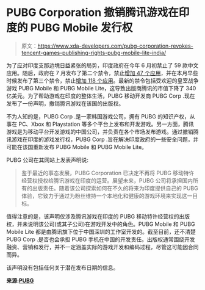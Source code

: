 # PUBG Corporation 撤销腾讯游戏在印度的 PUBG Mobile 发行权

> 原文：<https://www.xda-developers.com/pubg-corporation-revokes-tencent-games-publishing-rights-pubg-mobile-lite-india/>

为了应对印度支那边境日益紧张的局势，印度政府在今年 6 月初禁止了 59 款中文应用。随后，政府在 7 月发布了第二个禁令，禁止[增加 47 个应用](https://www.xda-developers.com/india-bans-47-more-apps-clones-another-275-radar-including-pubgm-resso-zili-aliexpress-xiaomi/)，并在本月早些时候发布了第三个禁令，禁止[增加 118 个应用](https://www.xda-developers.com/pubgm-lite-apus-launcher-baidu-sharesave-xiaomi-114-other-apps-banned-government-of-india/)。最新的禁令包括受欢迎的皇室战争游戏 PUBG Mobile 和 PUBG Mobile Lite，这导致出版商腾讯的市值下降了 340 亿美元。为了帮助游戏在印度的整体生活，PUBG 移动开发商 PUBG Corp .现在发布了一份声明，撤销腾讯游戏在该国的出版权。

不为人知的是，PUBG Corp .是一家韩国游戏公司，拥有 PUBG 的知识产权，从事在 PC、Xbox 和 Playstation 等多个平台上发布和开发游戏。另一方面，腾讯游戏是为移动平台开发游戏的中国公司，并负责在各个市场发布游戏。通过撤销腾讯游戏在印度的游戏发行权，PUBG Corp .旨在解决印度政府的一些安全问题，并可能在该国重新发布 PUBG Mobile 和 PUBG Mobile Lite。

PUBG 公司在其网站上发表声明说:

> 鉴于最近的事态发展，PUBG Corporation 已决定不再将 PUBG 移动特许经营权授权给腾讯游戏在印度的运营。展望未来，PUBG 公司将承担国内所有的出版责任。随着该公司探索如何在不久的将来为印度提供自己的 PUBG 体验，它致力于通过为粉丝维持一个本地化和健康的游戏环境来实现这一目标。

值得注意的是，该声明仅涉及腾讯游戏在印度的 PUBG 移动特许经营权的出版权，并未说明该公司(或其子公司)在游戏开发中的角色。PUBG Mobile 和 PUBG Mobile Lite 都是由腾讯旗下位于中国深圳的工作室开发的。截至目前，还不清楚 PUBG Corp .是否也会承担 PUBG 手机在中国的开发责任。出版权通常围绕开发融资、营销和发行，并不一定涵盖实际的游戏开发和编码过程，尽管这可能因合同而异。

该声明没有包括任何关于潜在发布日期的信息。

**来源:[PUBG](https://www.pubg.com/2020/09/07/pubg-corporation-responds-to-pubg-mobiles-india-ban/)**